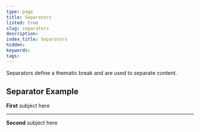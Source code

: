 ```yaml
---
type: page
title: Separators
listed: true
slug: separators
description: 
index_title: Separators
hidden: 
keywords: 
tags: 
---
```



Separators define a thematic break and are used to separate content.

## Separator Example

**First** subject here

---

**Second** subject here

